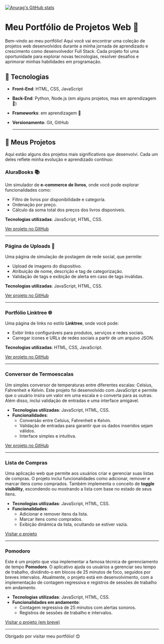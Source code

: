   [![Anurag's GitHub stats](https://github-readme-stats.vercel.app/api?username=M4R0C4&theme=dracula)](https://github.com/anuraghazra/github-readme-stats)<br> 
  

# Meu Portfólio de Projetos Web 🚀

Bem-vindo ao meu portfólio! Aqui você vai encontrar uma coleção de projetos web desenvolvidos durante a minha jornada de aprendizado e crescimento como desenvolvedor Full Stack. Cada projeto foi uma oportunidade para explorar novas tecnologias, resolver desafios e aprimorar minhas habilidades em programação.

## 🔧 Tecnologias

- **Front-End**: HTML, CSS, JavaScript
- **Back-End**: Python, Node.js (em alguns projetos, mas em aprendizagem 🌱)
- **Frameworks**: em aprendizagem 🌱
- **Versionamento**: Git, GitHub

  ---

## 🔨 Meus Projetos

Aqui estão alguns dos projetos mais significativos que desenvolvi. Cada um deles reflete minha evolução e aprendizado contínuo:

### **AluraBooks** 📚

Um simulador de **e-commerce de livros**, onde você pode explorar funcionalidades como:
- Filtro de livros por disponibilidade e categoria.
- Ordenação por preço.
- Cálculo da soma total dos preços dos livros disponíveis.

**Tecnologias utilizadas**: JavaScript, HTML, CSS.

[Ver projeto no GitHub](https://github.com/M4R0C4/AluraBooks)

---

### **Página de Uploads** 📸

Uma página de simulação de postagem de rede social, que permite:
- Upload de imagens do dispositivo.
- Atribuição de nome, descrição e tag de categorização.
- Validação de tags e exibição de alerta em caso de tags inválidas.

**Tecnologias utilizadas**: JavaScript, HTML, CSS.

[Ver projeto no GitHub](https://github.com/M4R0C4/Pagina-de-Upload)

---

### **Portfólio Linktree** 🌐

Uma página de links no estilo **Linktree**, onde você pode:
- Exibir links configuráveis para produtos, serviços e redes sociais.
- Carregar ícones e URLs de redes sociais a partir de um arquivo JSON.

**Tecnologias utilizadas**: HTML, CSS, JavaScript.

[Ver projeto no GitHub](https://github.com/M4R0C4/Pagina-de-links)

---
### Conversor de Termoescalas
Um simples conversor de temperaturas entre diferentes escalas: Celsius, Fahrenheit e Kelvin. Este projeto foi desenvolvido com JavaScript e permite que o usuário insira um valor em uma escala e o converta para as outras. Além disso, inclui validação de entradas e uma interface amigável.

- **Tecnologias utilizadas**: JavaScript, HTML, CSS.
- **Funcionalidades**:
  - Conversão entre Celsius, Fahrenheit e Kelvin.
  - Validação de entradas para garantir que os dados inseridos sejam válidos.
  - Interface simples e intuitiva.

[Ver projeto no GitHub](https://github.com/M4R0C4/Conversor-Termoescalas)

---

### Lista de Compras
Uma aplicação web que permite aos usuários criar e gerenciar suas listas de compras. O projeto inclui funcionalidades como adicionar, remover e marcar itens como comprados. Também implementa o conceito de **toggle visibility**, escondendo ou mostrando a lista com base no estado de seus itens.

- **Tecnologias utilizadas**: JavaScript, HTML, CSS.
- **Funcionalidades**:
  - Adicionar e remover itens da lista.
  - Marcar itens como comprados.
  - Exibição dinâmica da lista, ocultando se estiver vazia.

[Visitar o projeto](https://github.com/M4R0C4/Lista-de-Compras)

---

### **Pomodoro** 
Este é um projeto que visa implementar a famosa técnica de gerenciamento de tempo **Pomodoro**. O aplicativo ajuda os usuários a gerenciar seu tempo de trabalho, dividindo-o em blocos de 25 minutos de foco, seguidos por breves intervalos. Atualmente, o projeto está em desenvolvimento, com a implementação de contagem regressiva e registros de sessões de trabalho em andamento.

- **Tecnologias utilizadas**: JavaScript, HTML, CSS.
- **Funcionalidades em andamento**:
  - Contagem regressiva de 25 minutos com alertas sonoros.
  - Registros de sessões de trabalho e intervalos.

[Visitar o projeto (em breve)]([#](https://github.com/M4R0C4/Pomodoro)) 
  
---

Obrigado por visitar meu portfólio! 😊



<!--
**M4R0C4/M4R0C4** is a ✨ _special_ ✨ repository because its `README.md` (this file) appears on your GitHub profile.

Here are some ideas to get you started:

- 🔭 I’m currently working on ...
- 🌱 I’m currently learning ...
- 👯 I’m looking to collaborate on ...
- 🤔 I’m looking for help with ...
- 💬 Ask me about ...
- 📫 How to reach me: ...
- 😄 Pronouns: ...
- ⚡ Fun fact: ...
-->
